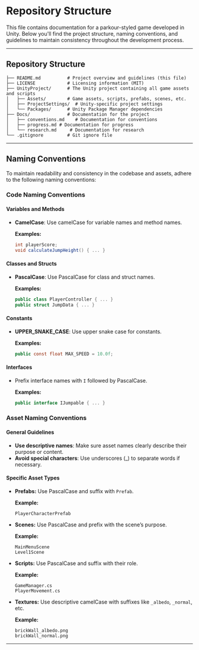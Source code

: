#  Repository Structure

This file  contains documentation for a parkour-styled game developed in Unity. Below you'll find the project structure, naming conventions, and guidelines to maintain consistency throughout the development process.

---

## Repository Structure

```
├── README.md          # Project overview and guidelines (this file)
├── LICENSE            # Licensing information (MIT)
├── UnityProject/      # The Unity project containing all game assets and scripts
│   ├── Assets/        # Game assets, scripts, prefabs, scenes, etc.
│   ├── ProjectSettings/  # Unity-specific project settings
│   └── Packages/      # Unity Package Manager dependencies
├── Docs/              # Documentation for the project
│   ├── conventions.md    # Documentation for conventions
│   ├── progress.md # Documentation for progress
│   └── research.md     # Documentation for research
└── .gitignore         # Git ignore file
```

---

## Naming Conventions

To maintain readability and consistency in the codebase and assets, adhere to the following naming conventions:

### Code Naming Conventions

#### Variables and Methods
- **CamelCase**: Use camelCase for variable names and method names.
  
  **Examples:**
  ```csharp
  int playerScore;
  void calculateJumpHeight() { ... }
  ```

#### Classes and Structs
- **PascalCase**: Use PascalCase for class and struct names.

  **Examples:**
  ```csharp
  public class PlayerController { ... }
  public struct JumpData { ... }
  ```

#### Constants
- **UPPER_SNAKE_CASE**: Use upper snake case for constants.

  **Examples:**
  ```csharp
  public const float MAX_SPEED = 10.0f;
  ```

#### Interfaces
- Prefix interface names with `I` followed by PascalCase.

  **Examples:**
  ```csharp
  public interface IJumpable { ... }
  ```

### Asset Naming Conventions

#### General Guidelines
- **Use descriptive names**: Make sure asset names clearly describe their purpose or content.
- **Avoid special characters**: Use underscores (_) to separate words if necessary.

#### Specific Asset Types
- **Prefabs:** Use PascalCase and suffix with `Prefab`.
  
  **Example:**
  ```
  PlayerCharacterPrefab
  ```

- **Scenes:** Use PascalCase and prefix with the scene’s purpose.

  **Example:**
  ```
  MainMenuScene
  Level1Scene
  ```

- **Scripts:** Use PascalCase and suffix with their role.

  **Example:**
  ```
  GameManager.cs
  PlayerMovement.cs
  ```

- **Textures:** Use descriptive camelCase with suffixes like `_albedo`, `_normal`, etc.

  **Example:**
  ```
  brickWall_albedo.png
  brickWall_normal.png
  ```

---